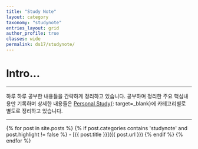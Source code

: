 ```yaml
---
title: "Study Note"
layout: category
taxonomy: "studynote"
entries_layout: grid
author_profile: true
classes: wide
permalink: ds17/studynote/
---
```


# Intro...
---
하루 하루 공부한 내용들을 간략하게 정리하고 있습니다. 공부하며 정리한 주요 핵심내용만 기록하며 상세한 내용들은 [Personal Study](https://kimgabe.github.io/personal_study/){: target=_blank}에 카테고리별로 별도로 정리하고 있습니다.

---


{% for post in site.posts %}
  {% if post.categories contains 'studynote' and post.highlight != false %}
    - [{{ post.title }}]({{ post.url }})
  {% endif %}
{% endfor %}
